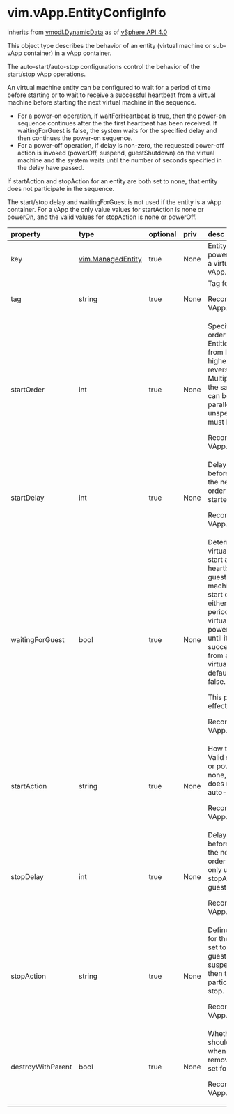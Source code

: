 vim.vApp.EntityConfigInfo
=========================
inherits from [vmodl.DynamicData](docs/vmodl.DynamicData.md)
as of [vSphere API 4.0](vim.version.md#vim.version.version5)


This object type describes the  behavior of an entity (virtual machine or   sub-vApp container) in a vApp container.    <p>  The auto-start/auto-stop configurations control the behavior of the   start/stop vApp operations.   <p>   An virtual machine entity can be configured to wait for a period of time before   starting or to wait to receive a successful heartbeat from a virtual machine   before starting the next virtual machine in the sequence.    <ul>      <li>For a power-on operation, if waitForHeartbeat is true, then the power-on          sequence continues after the the first heartbeat has been received. If          waitingForGuest is false, the system waits for the specified delay and          then continues the power-on sequence.      <li>For a power-off operation, if delay is non-zero, the requested power-off          action is invoked (powerOff, suspend, guestShutdown) on the virtual          machine and the system waits until the number of seconds specified in the          delay have passed.    </ul>   If startAction and stopAction for an entity are both set to none, that   entity does not participate in the sequence.    <p>   The start/stop delay and waitingForGuest is not used if the entity is a   vApp container. For a vApp the only value values for startAction is none   or powerOn, and the valid values for stopAction is none or powerOff.

| property | type | optional | priv | desc |
|:---------|:-----|:---------|:-----|:-----|
| key | [vim.ManagedEntity](vim.ManagedEntity.md "vim.ManagedEntity") | true | None | Entity to power on or power off. This can be a virtual machine or a vApp. |
| tag | string | true | None | Tag for entity.  <p>  Reconfigure privilege: VApp.ApplicationConfig |
| startOrder | int | true | None | Specifies the start order for this entity. Entities are started from lower    numbers to higher-numbers and reverse on shutdown. Multiple entities with the    same start-order can be started in parallel and the order is unspecified. This   value must be 0 or higher.   <p>  Reconfigure privilege: VApp.ApplicationConfig |
| startDelay | int | true | None | Delay in seconds before continuing with the next entity in the order of entities   to be started.  <p>  Reconfigure privilege: VApp.ApplicationConfig |
| waitingForGuest | bool | true | None | Determines if the virtual machine should start after receiving a heartbeat,   from the guest. When a virtual machine is next in the start   order, the system either waits a specified period of time for a virtual   machine to power on or it waits until it receives a successful heartbeat from a   powered on virtual machine. By default, this is set to false.   <p>   This property has no effect for vApps.   <p>  Reconfigure privilege: VApp.ApplicationConfig |
| startAction | string | true | None | How to start the entity. Valid settings are none or powerOn.  If set to none, then   the entity does not participate in auto-start.  <p>  Reconfigure privilege: VApp.ApplicationConfig |
| stopDelay | int | true | None | Delay in seconds before continuing with the next entity in the order   sequence. This is only used if the stopAction is guestShutdown.  <p>  Reconfigure privilege: VApp.ApplicationConfig |
| stopAction | string | true | None | Defines the stop action for the entity. Can be set to none, powerOff,  guestShutdown, or suspend. If set to none, then the entity does not participate in  auto-stop.  <p>  Reconfigure privilege: VApp.ApplicationConfig |
| destroyWithParent | bool | true | None | Whether the entity should be removed, when this vApp is removed.  This is only set for linked children.  <p>  Reconfigure privilege: VApp.ApplicationConfig |


